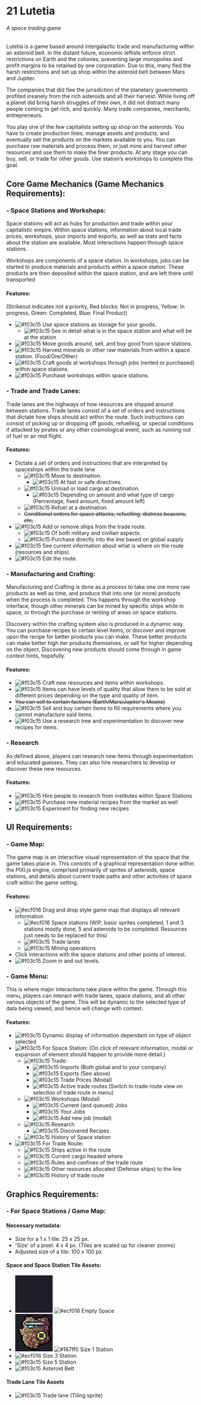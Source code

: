 # 21 Lutetia
###### A space trading game

  Lutetia is a game based around intergalactic trade and manufacturing within an asteroid belt. In the distant future, economic leftists enforce strict restrictions on Earth and the colonies, preventing large monopolies and profit margins to be retained by one corporation. Due to this, many fled the harsh restrictions and set up shop within the asteroid belt between Mars and Jupiter. 

  The companies that did flee the jurisdiction of the planetary governments profited insanely from the rich asteroids and all their harvest. While living off a planet did bring harsh struggles of their own, it did not distract many people coming to get rich, and quickly. Many trade companies, merchants, entrepreneurs.

  You play one of the few capitalists setting up shop on the asteroids. You have to create production lines, manage assets and products, and eventually sell the products on the markets available to you. You can purchase raw materials and process them, or just mine and harvest other resources and use them to make the finer products. At any stage you can buy, sell, or trade for other goods. Use station’s workshops to complete this goal.

## Core Game Mechanics (Game Mechanics Requirements): 
### - Space Stations and Workshops:
  Space stations will act as hubs for production and trade within your capitalistic empire. Within space stations, information about local trade prices, workshops, your imports and exports, as well as stats and facts about the station are available. Most interactions happen through space stations.

  Workshops are components of a space station. In workshops, jobs can be started to produce materials and products within a space station. These products are then deposited within the space station, and are left there until transported
#### Features: 
(Strikeout indicates not a priority, Red blocks: Not in progress, Yellow: In progress, Green: Completed, Blue: Final Product)
* ![#f03c15](https://placehold.it/15/f03c15/000000?text=+) Use space stations as storage for your goods.
  * ![#f03c15](https://placehold.it/15/f03c15/000000?text=+) See in detail what is in the space station and what will be at the station 
* ![#f03c15](https://placehold.it/15/f03c15/000000?text=+) Move goods around, sell, and buy good from space stations.
* ![#f03c15](https://placehold.it/15/f03c15/000000?text=+) Harvest minerals or other raw materials from within a space station. (Food/Ore/Other)
* ![#f03c15](https://placehold.it/15/f03c15/000000?text=+) Craft goods at workshops through jobs (rented or purchased) within space stations.
* ![#f03c15](https://placehold.it/15/f03c15/000000?text=+) Purchase workshops within space stations.

### - Trade and Trade Lanes:
  Trade lanes are the highways of how resources are shipped around between stations. Trade lanes consist of a set of orders and instructions that dictate how ships should act within the route. Such instructions can consist of picking up or dropping off goods, refuelling, or special conditions if attacked by pirates or any other cosmological event, such as running out of fuel or air mid flight.
  
#### Features:
* Dictate a set of orders and instructions that are interpreted by spaceships within the trade lane
  * ![#f03c15](https://placehold.it/15/f03c15/000000?text=+) Move to destination.
    * ![#f03c15](https://placehold.it/15/f03c15/000000?text=+) At fast or safe directives.
  * ![#f03c15](https://placehold.it/15/f03c15/000000?text=+) Unload or load cargo at destination.
    * ![#f03c15](https://placehold.it/15/f03c15/000000?text=+) Depending on amount and what type of cargo (Percentage, fixed amount, fixed amount left)
  * ![#f03c15](https://placehold.it/15/f03c15/000000?text=+) Refuel at a destination.
  * ~~Conditional orders for space attacks, refuelling, distress beacons, etc,~~ .
* ![#f03c15](https://placehold.it/15/f03c15/000000?text=+) Add or remove ships from the trade route.
  * ![#f03c15](https://placehold.it/15/f03c15/000000?text=+) Of both military and civilian aspects.
  * ![#f03c15](https://placehold.it/15/f03c15/000000?text=+) Purchase directly into the line based on global supply
* ![#f03c15](https://placehold.it/15/f03c15/000000?text=+) See current information about what is where on the route (resources and ships).
* ![#f03c15](https://placehold.it/15/f03c15/000000?text=+) Edit the route.

### - Manufacturing and Crafting: 
  Manufacturing and Crafting is done as a process to take one ore more raw products as well as time, and produce that into one (or more) products when the process is completed. This happens through the workshop interface, though other minerals can be mined by specific ships while in space, or through the purchase or renting of areas on space stations. 
  
  Discovery within the crafting system also is produced in a dynamic way. You can purchase recipes to certain level items, or discover and improve upon the recipe for better products you can make. These better products can make better high tier products themselves, or sell for higher depending on the object. Discovering new products should come through in game context hints, hopefully.
  
#### Features:
* ![#f03c15](https://placehold.it/15/f03c15/000000?text=+) Craft new resources and items within workshops.
* ![#f03c15](https://placehold.it/15/f03c15/000000?text=+) Items can have levels of quality that allow them to be sold at different prices depending on the type and quality of item.
* ~~You can sell to certain factions (Earth/Mars/Jupiter's Moons)~~
* ![#f03c15](https://placehold.it/15/f03c15/000000?text=+) Sell and buy certain items to fill requirements where you cannot manufacture said items.
* ![#f03c15](https://placehold.it/15/f03c15/000000?text=+) Use a research tree and experimentation to discover new recipes for items.

### - Research
  As defined above, players can research new items through experimentation and educated guesses. They can also hire researchers to develop or discover these new resources.
  
#### Features:
* ![#f03c15](https://placehold.it/15/f03c15/000000?text=+) Hire people to research from institutes within Space Stations
* ![#f03c15](https://placehold.it/15/f03c15/000000?text=+) Purchase new material recipes from the market as well
* ![#f03c15](https://placehold.it/15/f03c15/000000?text=+) Experiment for finding new recipes
 
## UI Requirements:
### - Game Map:
The game map is an interactive visual representation of the space that the game takes place in. This consists of a graphical representation done within the PIXI.js engine, comprised primarily of sprites of asteroids, space stations, and details about current trade paths and other activities of space craft within the game setting.

#### Features:
* ![#ecf016](https://placehold.it/15/ecf016/000000?text=+) Drag and drop style game map that displays all relevant information
  * ![#ecf016](https://placehold.it/15/ecf016/000000?text=+) Space stations (WIP, basic sprites completed, 1 and 3 stations mostly done, 5 and asteroids to be  completed. Resources just needs to be replaced for this)
  * ![#f03c15](https://placehold.it/15/f03c15/000000?text=+) Trade lanes
  * ![#f03c15](https://placehold.it/15/f03c15/000000?text=+) Mining operations
* Click interactions with the space stations and other points of interest.
* ![#f03c15](https://placehold.it/15/f03c15/000000?text=+) Zoom in and out levels.

### - Game Menu:
This is where major interactions take place within the game. Through this menu, players can interact with trade lanes, space stations, and all other various objects of the game. This will be dynamic to the selected type of data being viewed, and hence will change with context.

#### Features:
* ![#f03c15](https://placehold.it/15/f03c15/000000?text=+) Dynamic display of information dependant on type of object selected
* ![#f03c15](https://placehold.it/15/f03c15/000000?text=+) For Space Station: (On click of relevant information, modal or expansion of element should happen to provide more detail.)
  * ![#f03c15](https://placehold.it/15/f03c15/000000?text=+) Trade:
    * ![#f03c15](https://placehold.it/15/f03c15/000000?text=+) Imports (Both global and to your company)
    * ![#f03c15](https://placehold.it/15/f03c15/000000?text=+) Exports (See above)
    * ![#f03c15](https://placehold.it/15/f03c15/000000?text=+) Trade Prices (Modal)
    * ![#f03c15](https://placehold.it/15/f03c15/000000?text=+) Active trade routes (Switch to trade route view on selection of trade route in menu)
  * ![#f03c15](https://placehold.it/15/f03c15/000000?text=+) Workshops (Modal)
    * ![#f03c15](https://placehold.it/15/f03c15/000000?text=+) Current (and queued) Jobs
    * ![#f03c15](https://placehold.it/15/f03c15/000000?text=+) Your Jobs
    * ![#f03c15](https://placehold.it/15/f03c15/000000?text=+) Add new job (modal)
  * ![#f03c15](https://placehold.it/15/f03c15/000000?text=+) Research
    * ![#f03c15](https://placehold.it/15/f03c15/000000?text=+) Discovered Recipes
  * ![#f03c15](https://placehold.it/15/f03c15/000000?text=+) History of Space station
* ![#f03c15](https://placehold.it/15/f03215/000000?text=+) For Trade Route:
  * ![#f03c15](https://placehold.it/15/f03c15/000000?text=+) Ships active in the route
  * ![#f03c15](https://placehold.it/15/f03c15/000000?text=+) Current cargo headed where
  * ![#f03c15](https://placehold.it/15/f03c15/000000?text=+) Rules and confines of the trade route
  * ![#f03c15](https://placehold.it/15/f03c15/000000?text=+) Other resources allocated (Defense ships) to the line
  * ![#f03c15](https://placehold.it/15/f03c15/000000?text=+) History of trade route
  
## Graphics Requirements:
### - For Space Stations / Game Map:
#### Necessary metadata: 
* Size for a 1 x 1 tile: 25 x 25 px. 
* 'Size' of a pixel: 4 x 4 px. (Tiles are scaled up for cleaner zooms)
* Adjusted size of a tile: 100 x 100 px

#### Space and Space Station Tile Assets:
* ![Empty Space](/docs/empty_space.png) ![#ecf016](https://placehold.it/15/ecf016/000000?text=+) Empty Space 
* ![Size 1 Space Station](/docs/size_1.png) ![#167ff0](https://placehold.it/15/167ff0/000000?text=+) Size 1 Station
* ![#ecf016](https://placehold.it/15/ecf016/000000?text=+) Size 3 Station 
* ![#f03c15](https://placehold.it/15/f03c15/000000?text=+) Size 5 Station
* ![#f03c15](https://placehold.it/15/f03c15/000000?text=+) Asteroid Belt

#### Trade Lane Tile Assets
* ![#f03c15](https://placehold.it/15/f03c15/000000?text=+) Trade lane (Tiling sprite)
